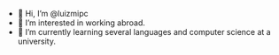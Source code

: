 - 👋 Hi, I’m @luizmipc
- 👀 I’m interested in working abroad. 
- 🌱 I’m currently learning several languages and computer science at a university. 

<!---
zwluizwz/zwluizwz is a ✨ special ✨ repository because its `README.md` (this file) appears on your GitHub profile.
You can click the Preview link to take a look at your changes.
--->
